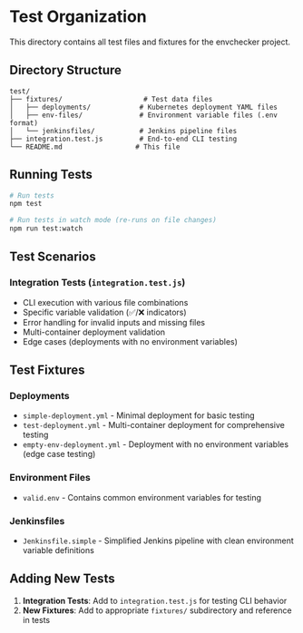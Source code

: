 # Test Organization

This directory contains all test files and fixtures for the envchecker project.

## Directory Structure

```
test/
├── fixtures/                    # Test data files
│   ├── deployments/            # Kubernetes deployment YAML files
│   ├── env-files/              # Environment variable files (.env format)
│   └── jenkinsfiles/           # Jenkins pipeline files
├── integration.test.js         # End-to-end CLI testing
└── README.md                  # This file
```

## Running Tests

```bash
# Run tests
npm test

# Run tests in watch mode (re-runs on file changes)
npm run test:watch
```

## Test Scenarios

### Integration Tests (`integration.test.js`)
- CLI execution with various file combinations
- Specific variable validation (✅/❌ indicators)
- Error handling for invalid inputs and missing files
- Multi-container deployment validation
- Edge cases (deployments with no environment variables)

## Test Fixtures

### Deployments
- `simple-deployment.yml` - Minimal deployment for basic testing
- `test-deployment.yml` - Multi-container deployment for comprehensive testing
- `empty-env-deployment.yml` - Deployment with no environment variables (edge case testing)

### Environment Files
- `valid.env` - Contains common environment variables for testing

### Jenkinsfiles
- `Jenkinsfile.simple` - Simplified Jenkins pipeline with clean environment variable definitions

## Adding New Tests

1. **Integration Tests**: Add to `integration.test.js` for testing CLI behavior
2. **New Fixtures**: Add to appropriate `fixtures/` subdirectory and reference in tests